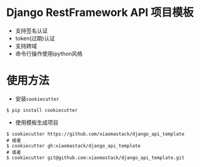 # Django RestFramework API 项目模板
- 支持签名认证
- token(过期)认证
- 支持跨域
- 命令行操作使用ipython风格

# 使用方法
- 安装`cookiecutter`

``` shell
$ pip install cookiecutter
```

- 使用模板生成项目

``` shell
$ cookiecutter https://github.com/xiaomastack/django_api_template
# 或者
$ cookiecutter gh:xiaomastack/django_api_template
# 或者
$ cookiecutter git@github.com:xiaomastack/django_api_template.git
```
